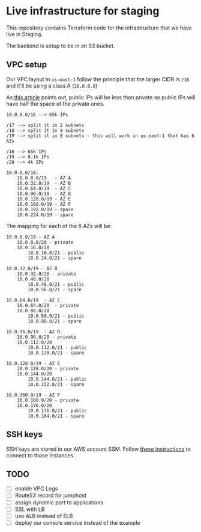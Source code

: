 # Live infrastructure for staging

This repository contains Terraform code for the infrastructure that we 
have live in Staging.

The backend is setup to be in an S3 bucket.

## VPC setup

Our VPC layout in `us-east-1` follow the principle that the larger CIDR is `/16`
and it'll be using a class A (`10.0.0.0`) 

As [this article](https://medium.com/aws-activate-startup-blog/practical-vpc-design-8412e1a18dcc#.bmeh8m3si)
points out, public IPs will be less than private so public IPs will have
half the space of the private ones.

```
10.0.0.0/16 --> 65k IPs

/17 --> split it in 2 subnets
/18 --> split it in 4 subnets
/19 --> split it in 8 subnets - this will work in us-east-1 that has 6 AZs

/16 --> 65k IPs
/19 --> 8.1k IPs
/20 --> 4k IPs

10.0.0.0/16:
    10.0.0.0/19   - AZ A
    10.0.32.0/19  - AZ B
    10.0.64.0/19  - AZ C
    10.0.96.0/19  - AZ D
    10.0.128.0/19 - AZ E
    10.0.160.0/19 - AZ F
    10.0.192.0/19 - spare
    10.0.224.0/19 - spare
```

The mapping for each of the 6 AZs will be:

```
10.0.0.0/19 - AZ A
    10.0.0.0/20 - private
    10.0.16.0/20
        10.0.16.0/21 - public
        10.0.24.0/21 - spare

10.0.32.0/19 - AZ B
    10.0.32.0/20 - private
    10.0.48.0/20
        10.0.48.0/21 - public
        10.0.56.0/21 - spare

10.0.64.0/19  - AZ C
    10.0.64.0/20  - private
    10.0.80.0/20
        10.0.80.0/21 - public
        10.0.88.0/21 - spare

10.0.96.0/19  - AZ D
    10.0.96.0/20 - private
    10.0.112.0/20
        10.0.112.0/21 - public
        10.0.120.0/21 - spare

10.0.128.0/19 - AZ E
    10.0.128.0/20 - private
    10.0.144.0/20
        10.0.144.0/21 - public
        10.0.152.0/21 - spare

10.0.160.0/19 - AZ F
    10.0.160.0/20 - private
    10.0.176.0/20
        10.0.176.0/21 - public
        10.0.184.0/21 - spare
```

## SSH keys
SSH keys are stored in our AWS account SSM.
Follow [these instructions](https://docs.aws.amazon.com/en_us/cloudhsm/classic/userguide/generate_ssh_key.html)
to connect to those instances.

## TODO
- [ ] enable VPC Logs
- [ ] Route53 record for jumphost
- [ ] assign dynamic port to applications
- [ ] SSL with LB
- [ ] use ALB instead of ELB
- [ ] deploy our console service instead of the example